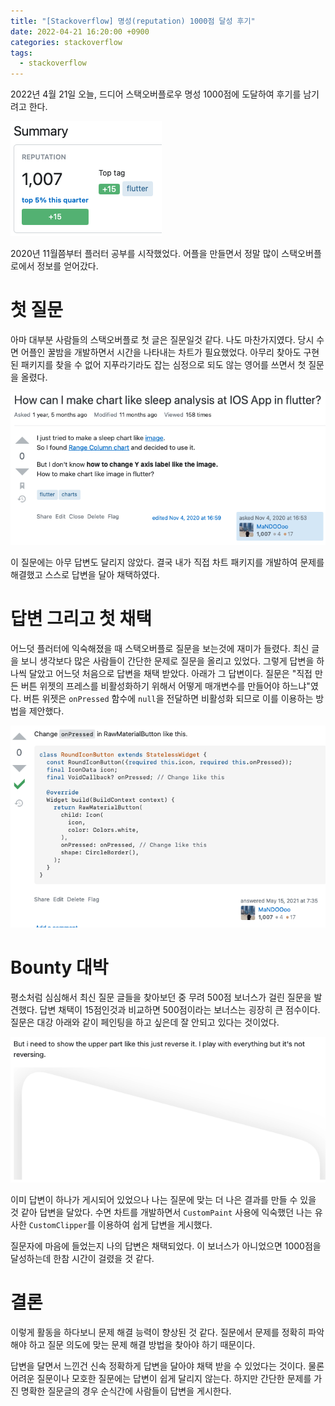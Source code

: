 ```yaml
---
title: "[Stackoverflow] 명성(reputation) 1000점 달성 후기"
date: 2022-04-21 16:20:00 +0900
categories: stackoverflow
tags:
  - stackoverflow
---
```


2022년 4월 21일 오늘, 드디어 스택오버플로우 명성 1000점에 도달하여 후기를 남기려고 한다.

![reputation](/assets/images/reputation.png)

2020년 11월쯤부터 플러터 공부를 시작했었다. 어플을 만들면서 정말 많이 스택오버플로에서 정보를 얻어갔다.

# 첫 질문

아마 대부분 사람들의 스택오버플로 첫 글은 질문일것 같다. 나도 마찬가지였다. 당시 수면 어플인 꿀밤을 개발하면서 시간을 나타내는 차트가 필요했었다. 아무리 찾아도 구현된 패키지를 찾을 수 없어 지푸라기라도 잡는 심정으로 되도 않는 영어를 쓰면서 첫 질문을 올렸다.

![first](/assets/images/first_question.png)

이 질문에는 아무 답변도 달리지 않았다. 결국 내가 직접 차트 패키지를 개발하여 문제를 해결했고 스스로 답변을 달아 채택하였다.

# 답변 그리고 첫 채택

어느덧 플러터에 익숙해졌을 때 스택오버플로 질문을 보는것에 재미가 들렸다. 최신 글을 보니 생각보다 많은 사람들이 간단한 문제로 질문을 올리고 있었다. 그렇게 답변을 하나씩 달았고 어느덧 처음으로 답변을 채택 받았다.
아래가 그 답변이다. 질문은 "직접 만든 버튼 위젯의 프레스를 비활성화하기 위해서 어떻게 매개변수를 만들어야 하느냐"였다. 버튼 위젯은 `onPressed` 함수에 `null`을 전달하면 비활성화 되므로 이를 이용하는 방법을 제안했다.

![answer](/assets/images/first_accepted_answer.png)

# Bounty 대박

평소처럼 심심해서 최신 질문 글들을 찾아보던 중 무려 500점 보너스가 걸린 질문을 발견했다. 답변 채택이 15점인것과 비교하면 500점이라는 보너스는 굉장히 큰 점수이다. 질문은 대강 아래와 같이 페인팅을 하고 싶은데 잘 안되고 있다는 것이었다.

![bounty_question](/assets/images/bounty_question.png)

이미 답변이 하나가 게시되어 있었으나 나는 질문에 맞는 더 나은 결과를 만들 수 있을 것 같아 답변을 달았다. 수면 차트를 개발하면서 `CustomPaint` 사용에 익숙했던 나는 유사한 `CustomClipper`를 이용하여 쉽게 답변을 게시했다.

질문자에 마음에 들었는지 나의 답변은 채택되었다. 이 보너스가 아니었으면 1000점을 달성하는데 한참 시간이 걸렸을 것 같다.

# 결론

이렇게 활동을 하다보니 문제 해결 능력이 향상된 것 같다. 질문에서 문제를 정확히 파악해야 하고 질문 의도에 맞는 문제 해결 방법을 찾아야 하기 때문이다.

답변을 달면서 느낀건 신속 정확하게 답변을 달아야 채택 받을 수 있었다는 것이다. 물론 어려운 질문이나 모호한 질문에는 답변이 쉽게 달리지 않는다. 하지만 간단한 문제를 가진 명확한 질문글의 경우 순식간에 사람들이 답변을 게시한다.
